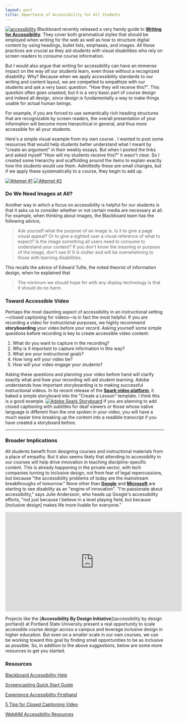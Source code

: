 ```yaml
---
layout: post
title: Importance of Accessibility for All Students
---
```


[![accessibility](http://www.instruction.uh.edu/wp-content/uploads/2016/05/accessibility.png)](http://www.instruction.uh.edu/wp-content/uploads/2016/05/accessibility.png) Blackboard recently released a very handy guide to [**Writing for Accessibility**](https://en-us.help.blackboard.com/Accessibility/Write_Accessible_Content). They cover both grammatical styles that should be employed when writing for the web as well as how to structure digital content by using headings, bullet lists, emphases, and images. All these practices are crucial as they aid students with visual disabilities who rely on screen readers to consume course information.

But I would also argue that writing for accessibility can have an immense impact on the way *all* our students learn, even those without a recognized disabililty. Why? Because when we apply accessibility standards to our writing and content layout, we are compelled to empathize with our students and ask a very basic question. "How they will receive this?". This question often goes unasked, but it is a very basic part of course design and indeed all design, since design is fundamentally a way to make things usable for actual human beings.

For example, if you are forced to use semantically rich heading structures that are recognizable by screen readers, the overall presentation of your information will become more hierarchical in general, and thus more accessible for all your students.

Here's a simple visual example from my own course . I wanted to post some resources that would help students better understand what I meant by "create an argument" in their weekly essays. But when I posted the links and asked myself "How will my students receive this?" it wasn't clear. So I created some hierarchy and scaffolding around the items to explain exactly how the students would use them. Admittedly these are small changes, but if we apply these systematically to a course, they begin to add up.

[![Attempt #1](http://www.instruction.uh.edu/wp-content/uploads/2016/05/accessible-1.png)](http://www.instruction.uh.edu/wp-content/uploads/2016/05/accessible-1.png)
[![Attempt #2](http://www.instruction.uh.edu/wp-content/uploads/2016/05/accessible-2.png)](http://www.instruction.uh.edu/wp-content/uploads/2016/05/accessible-2.png)

### Do We Need Images at All?

Another way in which a focus on accessibility is helpful for our students is that it asks us to consider whether or not certain media are necessary at all. For example, when thinking about images, the Blackboard team has the following advice,

> Ask yourself what the purpose of an image is. Is it to give a page visual appeal? Or to give a sighted user a visual reference of what to expect? Is the image something all users need to consume to understand your content? If you don't know the meaning or purpose of the image, don't use it! It is clutter and will be overwhelming to those with learning disabilities.

This recalls the advice of Edward Tufte, the noted theorist of information design, when he explained that

> The minimum we should hope for with any display technology is that it should do no harm.

### Toward Accessible Video

Perhaps the most daunting aspect of accessibility in an instructional setting—closed captioning for videos—is in fact the most helpful. If you are recording a video for instructional purposes, we highly recommend **storyboarding** your video before your record. Asking yourself some simple questions before recording is key to create accessible video content:

1.  What do you want to capture in the recording?
2.  Why is it important to capture information in this way?
3.  What are your instructional goals?
4.  How long will your video be?
5.  How will your video engage your students?

Asking these questions and planning your video before hand will clarify exactly what and how your recording will aid student learning. Adobe understands how important storyboarding is to making successful instructional videos. In its recent release of the [**Spark video platform**](https://spark.adobe.com), it baked a simple storyboard into the "Create a Lesson" template. I think this is a good example. [![Adobe Spark Storyboard](http://www.instruction.uh.edu/wp-content/uploads/2016/06/Spark-Storyboard.png)](http://www.instruction.uh.edu/wp-content/uploads/2016/06/Spark-Storyboard.png) If you are planning to add closed captioning with subtitles for deaf viewers or those whose native language is different than the one spoken in your video, you will have a much easier time breaking up the content into a readible transcript if you have created a storyboard before.

---

### Broader Implications

All students benefit from designing courses and instructional materials from a place of empathy. But it also seems likely that attending to accessiblity in our courses will help drive innovation in teaching discipline-specific content. This is already happening in the private sector, with tech companies turning to inclusive design, not from fear of legal repercussions, but because "the accessibility problems of today are the mainstream breakthroughs of tomorrow." None other than [**Google**](http://www.fastcodesign.com/3060090/how-designing-for-the-disabled-is-giving-google-an-edge) and [**Microsoft**](https://www.fastcodesign.com/3054927/the-big-idea/microsofts-inspiring-bet-on-a-radical-new-type-of-design-thinking) are starting to see disability as an "engine of innovation". "I'm passionate about accessibility," says Julie Andersson, who heads up Google's accessibility efforts, "not just because I believe in a level playing field, but because [inclusive design] makes life more livable for everyone."

<iframe title="PSU Accessible by Design Initiative" src="https://www.youtube.com/embed/RrGDnsHy1ZY" width="560" height="315" frameborder="0" allowfullscreen="allowfullscreen"></iframe>

Projects like the [**Accessibility By Design Initiative**](accessibility by design portland) at Portland State University present a real opportunity to scale accessible course design across a campus and leverage inclusive design in higher education. But even on a smaller scale in our own courses, we can be working toward this goal by finding small opportunities to be as inclusive as possible. So, in addition to the above suggestions, below are some more resources to get you started.

### Resources

[Blackboard Accessibility Help](https://en-us.help.blackboard.com/Accessibility)

[Screencasting Quick Start Guide](https://blog.peerinstruction.net/2013/01/03/quick-start-guide-to-flipping-your-classroom-using-screencasting-or-lecture-videos/)

[Experience Accessibility Firsthand](http://www.globalaccessibilityawarenessday.org/participate.html)

[5 Tips for Closed Captioning Video](http://www.3playmedia.com/2016/05/18/5-thoughtful-tips-for-closed-captioning-videos/)

[WebAIM Accessibility Resources](http://webaim.org/resources/)
